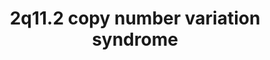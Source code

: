 ---
annotations:
- id: DOID:0060388
  parent: genetic disease
  type: Disease Ontology
  value: chromosomal deletion syndrome
- id: DOID:1094
  parent: disease of mental health
  type: Disease Ontology
  value: attention deficit hyperactivity disorder
- id: DOID:0060429
  parent: genetic disease
  type: Disease Ontology
  value: chromosomal duplication syndrome
- id: PW:0000013
  parent: disease pathway
  type: Pathway Ontology
  value: disease pathway
authors:
- Shad4
- Fehrhart
- Eweitz
citedin: ''
communities:
- RareDiseases
- ontox
description: 'The 2q11.2 copy number variation syndrome can result in the loss of
  up to 27 protein-coding genes. Patients with 2q11.2 deletions were reported to have
  developmental delay, speech delay and ADHD, while subjects with 2q11.2 duplications
  apart from developmental delay had gastroesophageal reflux and short stature (DOI:
  10.1002/ajmg.a.37269).'
last-edited: 2024-07-23
ndex: null
organisms:
- Homo sapiens
redirect_from:
- /index.php/Pathway:WP5221
- /instance/WP5221
- /instance/WP5221_r134556
revision: r134556
schema-jsonld:
- '@context': https://schema.org/
  '@id': https://wikipathways.github.io/pathways/WP5221.html
  '@type': Dataset
  creator:
    '@type': Organization
    name: WikiPathways
  description: 'The 2q11.2 copy number variation syndrome can result in the loss of
    up to 27 protein-coding genes. Patients with 2q11.2 deletions were reported to
    have developmental delay, speech delay and ADHD, while subjects with 2q11.2 duplications
    apart from developmental delay had gastroesophageal reflux and short stature (DOI:
    10.1002/ajmg.a.37269).'
  keywords:
  - ADRA2B
  - ANKRD23
  - ANKRD39
  - ARID5A
  - ASTL
  - CIAO1
  - CIAO2A
  - CIAO2B
  - CNNM3
  - CNNM4
  - COL2A1
  - COX11
  - DUSP2
  - ERBB2
  - FAM178B
  - FER1L5
  - ITPRIPL1
  - KANSL3
  - LMAN2L
  - MAPK1
  - MAPK3
  - MIR3127
  - MMS19
  - NCAPH
  - NEURL3
  - PARL
  - PLXNB2
  - Pre-mRNA
  - RHOA
  - SEMA4C
  - SNRNP200
  - STARD7
  - STARD7-AS1
  - TMEM127
  - ZP2
  - glycoproteins
  - phosphatidylcholines
  license: CC0
  name: 2q11.2 copy number variation syndrome
seo: CreativeWork
title: 2q11.2 copy number variation syndrome
wpid: WP5221
---